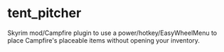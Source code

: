 # tent_pitcher
Skyrim mod/Campfire plugin to use a power/hotkey/EasyWheelMenu to place Campfire's placeable items without opening your inventory.
